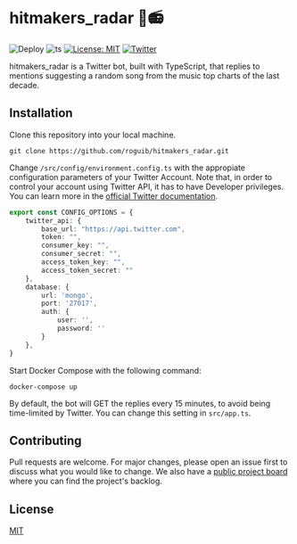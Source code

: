 # hitmakers_radar 📡📻
![Deploy](https://github.com/roguib/hitmakers_radar/workflows/.github/workflows/deploy.yml/badge.svg)
![ts](https://badgen.net/badge/Built%20With/TypeScript/blue)
[![License: MIT](https://img.shields.io/badge/License-MIT-yellow.svg)](https://opensource.org/licenses/MIT)
[![Twitter](https://img.shields.io/twitter/url/https/twitter.com/cloudposse.svg?style=social&label=Follow%20%40hitmakers_radar)](https://twitter.com/hitmakers_radar/)

hitmakers_radar is a Twitter bot, built with TypeScript, that replies to mentions suggesting a random song from the music top charts of the last decade.

## Installation

Clone this repository into your local machine.

```
git clone https://github.com/roguib/hitmakers_radar.git
```

Change ```/src/config/environment.config.ts``` with the appropiate configuration parameters of your Twitter Account. Note that, in order to control your account using Twitter API, it has to have Developer privileges. You can learn more in the [official Twitter documentation](https://developer.twitter.com/en/apply-for-access).

```ts
export const CONFIG_OPTIONS = {
    twitter_api: {
        base_url: "https://api.twitter.com",
        token: "",
        consumer_key: "",
        consumer_secret: "",
        access_token_key: "",
        access_token_secret: ""
    },
    database: {
        url: 'mongo',
        port: '27017',
        auth: {
            user: '',
            password: ''
        }
    },
}
```

Start Docker Compose with the following command:

```
docker-compose up
```

By default, the bot will GET the replies every 15 minutes, to avoid being time-limited by Twitter. You can change this setting in ```src/app.ts```.

## Contributing

Pull requests are welcome. For major changes, please open an issue first to discuss what you would like to change. We also have a [public project board](https://github.com/roguib/hitmakers_radar/projects/1) where you can find the project's backlog.

## License
[MIT](https://choosealicense.com/licenses/mit/)